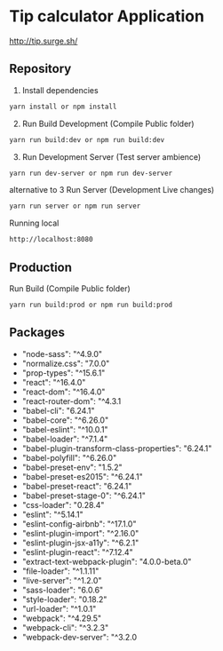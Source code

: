 # Tip calculator Application

http://tip.surge.sh/

## Repository

1. Install dependencies

```bash
yarn install or npm install
```

2. Run Build Development (Compile Public folder)

```bash
yarn run build:dev or npm run build:dev
```

3. Run Development Server (Test server ambience)

```bash
yarn run dev-server or npm run dev-server
```

alternative to 3 Run Server (Development Live changes)

```bash
yarn run server or npm run server
```

Running local

```bash
http://localhost:8080
```

## Production

Run Build (Compile Public folder)

```bash
yarn run build:prod or npm run build:prod
```

## Packages

* "node-sass": "^4.9.0"
* "normalize.css": "7.0.0"
* "prop-types": "^15.6.1"
* "react": "^16.4.0"
* "react-dom": "^16.4.0"
* "react-router-dom": "^4.3.1
* "babel-cli": "6.24.1"
* "babel-core": "^6.26.0"
* "babel-eslint": "^10.0.1"
* "babel-loader": "^7.1.4"
* "babel-plugin-transform-class-properties": "6.24.1"
* "babel-polyfill": "^6.26.0"
* "babel-preset-env": "1.5.2"
* "babel-preset-es2015": "^6.24.1"
* "babel-preset-react": "6.24.1"
* "babel-preset-stage-0": "^6.24.1"
* "css-loader": "0.28.4"
* "eslint": "^5.14.1"
* "eslint-config-airbnb": "^17.1.0"
* "eslint-plugin-import": "^2.16.0"
* "eslint-plugin-jsx-a11y": "^6.2.1"
* "eslint-plugin-react": "^7.12.4"
* "extract-text-webpack-plugin": "4.0.0-beta.0"
* "file-loader": "^1.1.11"
* "live-server": "^1.2.0"
* "sass-loader": "6.0.6"
* "style-loader": "0.18.2"
* "url-loader": "^1.0.1"
* "webpack": "^4.29.5"
* "webpack-cli": "^3.2.3"
* "webpack-dev-server": "^3.2.0
